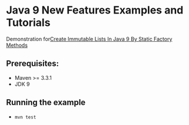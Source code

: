 # Java 9 New Features Examples and Tutorials

Demonstration for[Create Immutable Lists In Java 9 By Static Factory Methods](https://howtoprogram.xyz/2017/09/24/java-9-create-immutable-lists-static-factory-method/)


## Prerequisites:
* Maven >= 3.3.1
* JDK 9

## Running the example
* `mvn test`





